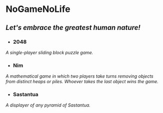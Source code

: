 # NoGameNoLife

## *Let's embrace the greatest human nature!*

- ### 2048
*A single-player sliding block puzzle game.*

- ### Nim
*A mathematical game in which two players take turns removing objects from distinct heaps or piles. Whoever takes the last object wins the game.*

- ### Sastantua
*A displayer of any pyramid of Sastantua.*
